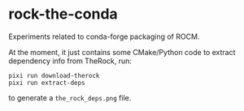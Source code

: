 # rock-the-conda

Experiments related to conda-forge packaging of ROCM.

At the moment, it just contains some CMake/Python code to extract dependency info from TheRock, run:

~~~
pixi run download-therock
pixi run extract-deps
~~~

to generate a `the_rock_deps.png` file.

